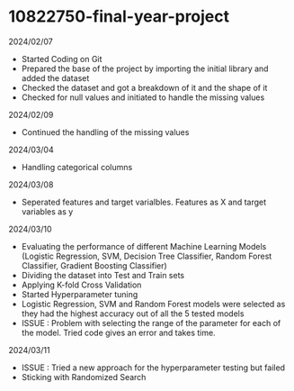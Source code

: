 # 10822750-final-year-project
2024/02/07
- Started Coding on Git
- Prepared the base of the project by importing the initial library and added the dataset
- Checked the dataset and got a breakdown of it and the shape of it
- Checked for null values and initiated to handle the missing values

2024/02/09
- Continued the handling of the missing values

2024/03/04
- Handling categorical columns

2024/03/08
- Seperated features and target varialbles. Features as X and target variables as y

2024/03/10
- Evaluating the performance of different Machine Learning Models (Logistic Regression, SVM, Decision Tree Classifier, Random Forest Classifier, Gradient Boosting Classifier)
- Dividing the dataset into Test and Train sets
- Applying K-fold Cross Validation
- Started Hyperparameter tuning
- Logistic Regression, SVM and Random Forest models were selected as they had the highest accuracy out of all the 5 tested models
- ISSUE : Problem with selecting the range of the parameter for each of the model. Tried code gives an error and takes time.

2024/03/11
- ISSUE : Tried a new approach for the hyperparameter testing but failed
- Sticking with Randomized Search
     

